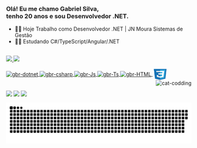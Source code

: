 ### Olá! Eu me chamo Gabriel Silva, <br> tenho 20 anos e sou Desenvolvedor .NET.


- 👨‍💻 Hoje Trabalho como Desenvolvedor .NET  | JN Moura Sistemas de Gestão
- 👨‍🎓 Estudando C#/TypeScript/Angular/.NET

##

 <div>
  <a href="https://github.com/gbrGabriel">
  <img height="168em" src="https://github-readme-stats.vercel.app/api?username=gbrGabriel&show_icons=true&theme=dracula&include_all_commits=true&count_private=true"/>
  <img height="168em" src="https://github-readme-stats.vercel.app/api/top-langs/?username=gbrGabriel&layout=compact&langs_count=7&theme=dracula"/>
</div>
  <div style="display: inline_block"><br>
  <img align="center" alt="gbr-dotnet" height="30" width="30" src="https://cdn.worldvectorlogo.com/logos/dotnet.svg">
  <img align="center" alt="gbr-csharp" height="30" width="30" src="https://cdn.worldvectorlogo.com/logos/c--4.svg">
  <img align="center" alt="gbr-Js" height="30" width="40" src="https://cdn.worldvectorlogo.com/logos/logo-javascript.svg">
  <img align="center" alt="gbr-Ts" height="30" width="40" src="https://cdn.worldvectorlogo.com/logos/typescript.svg">
  <img align="center" alt="gbr-HTML" height="30" width="40" src="https://cdn.worldvectorlogo.com/logos/html-1.svg">
  <img align="center" alt="gbr-CSS" height="30" width="40" src="https://raw.githubusercontent.com/devicons/devicon/master/icons/css3/css3-original.svg">

  <img align="right" alt="cat-codding" src="https://media.tenor.com/images/56074b63a3b147fe7ac2ff71d3e9fc26/tenor.gif">
</div>
 
 ##
 
  <div>
  <a href = "gabrielgbr.contato@gmail.com"><img src="https://img.shields.io/badge/Gmail-D14836?style=for-the-badge&logo=gmail&logoColor=white" target="_blank"></a>
  <a href="https://www.linkedin.com/in/gbrgabriel" target="_blank"><img src="https://img.shields.io/badge/-LinkedIn-%230077B5?style=for-the-badge&logo=linkedin&logoColor=white" target="_blank"></a> 
  <a href = "https://github.com/gbrGabriel"><img src="https://img.shields.io/badge/GitHub-100000?style=for-the-badge&logo=github&logoColor=white" target="_blank"></a>
  </div  
   
  ##
   
  ![Snake animation](https://github.com/gbrGabriel/gbrGabriel/blob/output/github-contribution-grid-snake.svg)

